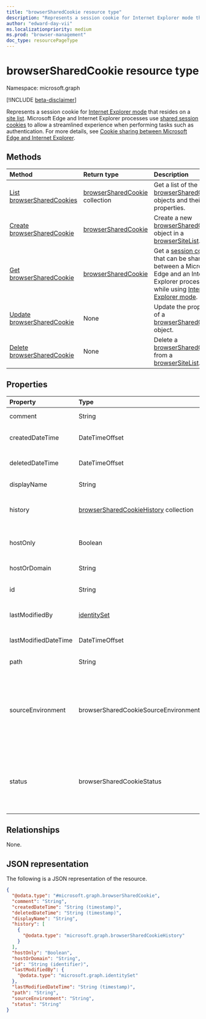 ```yaml
---
title: "browserSharedCookie resource type"
description: "Represents a session cookie for Internet Explorer mode that resides on a site list."
author: "edward-day-vii"
ms.localizationpriority: medium
ms.prod: "browser-management"
doc_type: resourcePageType
---
```


# browserSharedCookie resource type

Namespace: microsoft.graph

[!INCLUDE [beta-disclaimer](../../includes/beta-disclaimer.md)]

Represents a session cookie for [Internet Explorer mode](/deployedge/edge-ie-mode) that resides on a [site list](../resources/browsersitelist.md). Microsoft Edge and Internet Explorer processes use [shared session cookies](../resources/browsersharedcookie.md) to allow a streamlined experience when performing tasks such as authentication. For more details, see [Cookie sharing between Microsoft Edge and Internet Explorer](/deployedge/edge-ie-mode-add-guidance-cookieshare).

## Methods
|Method|Return type|Description|
|:---|:---|:---|
|[List browserSharedCookies](../api/browsersitelist-list-sharedcookies.md)|[browserSharedCookie](../resources/browsersharedcookie.md) collection|Get a list of the [browserSharedCookie](../resources/browsersharedcookie.md) objects and their properties.|
|[Create browserSharedCookie](../api/browsersitelist-post-sharedcookies.md)|[browserSharedCookie](../resources/browsersharedcookie.md)|Create a new [browserSharedCookie](../resources/browsersharedcookie.md) object in a [browserSiteList](../resources/browsersitelist.md).|
|[Get browserSharedCookie](../api/browsersharedcookie-get.md)|[browserSharedCookie](../resources/browsersharedcookie.md)|Get a [session cookie](../resources/browsersharedcookie.md) that can be shared between a Microsoft Edge and an Internet Explorer process, while using [Internet Explorer mode](/deployedge/edge-ie-mode).|
|[Update browserSharedCookie](../api/browsersharedcookie-update.md)|None|Update the properties of a [browserSharedCookie](../resources/browsersharedcookie.md) object.|
|[Delete browserSharedCookie](../api/browsersitelist-delete-sharedcookies.md)|None|Delete a [browserSharedCookie](../resources/browsersharedcookie.md) from a [browserSiteList](../resources/browsersitelist.md).|

## Properties
|Property|Type|Description|
|:---|:---|:---|
|comment|String|The comment for the shared cookie.|
|createdDateTime|DateTimeOffset|The date and time when the shared cookie was created.|
|deletedDateTime|DateTimeOffset|The date and time when the shared cookie was deleted.|
|displayName|String|The name of the cookie.|
|history|[browserSharedCookieHistory](../resources/browsersharedcookiehistory.md) collection|The history of modifications applied to the cookie.|
|hostOnly|Boolean|Controls whether a cookie is a host-only or domain cookie.|
|hostOrDomain|String|The URL of the cookie.|
|id|String|The unique identifier for the cookie.|
|lastModifiedBy|[identitySet](../resources/identityset.md)|The user who last modified the cookie.|
|lastModifiedDateTime|DateTimeOffset|The date and time when the cookie was last modified.|
|path|String|The path of the cookie.|
|sourceEnvironment|browserSharedCookieSourceEnvironment|Specifies how the cookies are shared between Microsoft Edge and Internet Explorer. The possible values are: `microsoftEdge`, `internetExplorer11`, `both`, `unknownFutureValue`.|
|status|browserSharedCookieStatus|The status of the cookie. The possible values are: `published`, `pendingAdd`, `pendingEdit`, `pendingDelete`, `unknownFutureValue`.|

## Relationships
None.

## JSON representation
The following is a JSON representation of the resource.
<!-- {
  "blockType": "resource",
  "keyProperty": "id",
  "@odata.type": "microsoft.graph.browserSharedCookie",
  "openType": false
}
-->
``` json
{
  "@odata.type": "#microsoft.graph.browserSharedCookie",
  "comment": "String",
  "createdDateTime": "String (timestamp)",
  "deletedDateTime": "String (timestamp)",
  "displayName": "String",
  "history": [
    {
      "@odata.type": "microsoft.graph.browserSharedCookieHistory"
    }
  ],
  "hostOnly": "Boolean",
  "hostOrDomain": "String",
  "id": "String (identifier)",
  "lastModifiedBy": {
    "@odata.type": "microsoft.graph.identitySet"
  },
  "lastModifiedDateTime": "String (timestamp)",
  "path": "String",
  "sourceEnvironment": "String",
  "status": "String"
}
```

